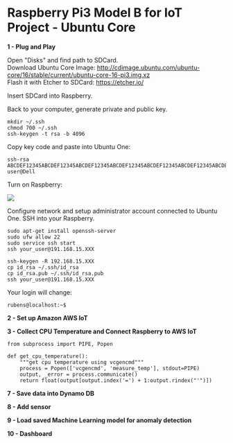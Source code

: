 # Raspberry Pi3 Model B for IoT Project - Ubuntu Core

<b>1 - Plug and Play</b>  

Open "Disks" and find path to SDCard.  
Download Ubuntu Core Image: http://cdimage.ubuntu.com/ubuntu-core/16/stable/current/ubuntu-core-16-pi3.img.xz  
Flash it with Etcher to SDCard: https://etcher.io/  

Insert SDCard into Raspberry.  

Back to your computer, generate private and public key.

```
mkdir ~/.ssh
chmod 700 ~/.ssh
ssh-keygen -t rsa -b 4096
```  
Copy key code and paste into Ubuntu One:  

```
ssh-rsa ABCDEF12345ABCDEF12345ABCDEF12345ABCDEF12345ABCDEF12345ABCDEF12345ABCDEF12345ABCDEF12345ABCDEF12345ABCDEF12345ABCDEF12345 user@Dell
```

Turn on Raspberry:

<img src=https://github.com/RubensZimbres/Repo-2018/blob/master/Raspberry%20Pi3%20B%20-%20IoT%20Project/Pictures/raspberry_OK.png>  

Configure network and setup administrator account connected to Ubuntu One. SSH into your Raspberry. 

```
sudo apt-get install openssh-server
sudo ufw allow 22
sudo service ssh start
ssh your_user@191.168.15.XXX
```  

```
ssh-keygen -R 192.168.15.XXX
cp id_rsa ~/.ssh/id_rsa
cp id_rsa.pub ~/.ssh/id_rsa.pub
ssh your_user@191.168.15.XXX
```  

Your login will change:
```
rubens@localhost:~$
```

<b>2 - Set up Amazon AWS IoT</b>  

<b>3 - Collect CPU Temperature and Connect Raspberry to AWS IoT</b>  

```
from subprocess import PIPE, Popen

def get_cpu_temperature():
    """get cpu temperature using vcgencmd"""
    process = Popen(['vcgencmd', 'measure_temp'], stdout=PIPE)
    output, _error = process.communicate()
    return float(output[output.index('=') + 1:output.rindex("'")])
```

<b>7 - Save data into Dynamo DB</b>  

<b>8 - Add sensor</b>  

<b>9 - Load saved Machine Learning model for anomaly detection</b>  

<b>10 - Dashboard</b>  
